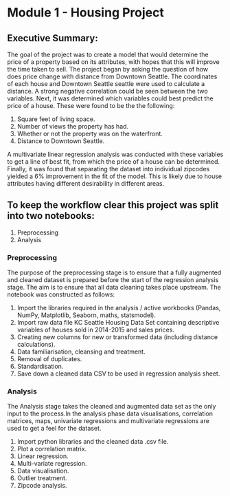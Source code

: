 # Module 1 - Housing Project

## Executive Summary:

The goal of the project was to create a model that would determine the price of a property based on its attributes, with 
hopes that this will improve the time taken to sell. The project began by asking the question of how does
price change with distance from Downtown Seattle. The coordinates of each house and Downtown Seattle seattle were used
to calculate a distance. A strong negative correlation could be seen between the two variables. Next, it
was determined which variables could best predict the price of a house. These were found to be the the following:

1. Square feet of living space.
2. Number of views the property has had. 
3. Whether or not the property was on the waterfront.
4. Distance to Downtown Seattle.

A multivariate linear regression analysis was conducted with these variables to get a line of best fit, from which the 
price of a house can be determined. Finally, it was found that separating the dataset into individual zipcodes yielded 
a 6% improvement in the fit of the model. This is likely due to house attributes having different desirability in 
different areas.
 
## To keep the workflow clear this project was split into two notebooks:

1. Preprocessing 
2. Analysis

### Preprocessing

The purpose of the preprocessing stage is to ensure that a fully augmented and cleaned dataset is prepared before 
the start of the regression analysis stage. The aim is to ensure that all data cleaning takes place upstream. The notebook
was constructed as follows:

1. Import the libraries required in the analysis / active workbooks (Pandas, NumPy, Matplotlib, Seaborn, maths, statsmodel).
2. Import raw data file KC Seattle Housing Data Set containing descriptive variables of houses sold in 2014-2015 and sales 
prices.
3. Creating new columns for new or transformed data (including distance calculations). 
4. Data familiarisation, cleansing and treatment. 
5. Removal of duplicates.
6. Standardisation.
7. Save down a cleaned data CSV to be used in regression analysis sheet. 

### Analysis

The Analysis stage takes the cleaned and augmented data set as the only input to the process.In the analysis phase 
data visualisations, correlation matrices, maps, univariate regressions and multivariate regressions are used to get 
a feel for the dataset.

1. Import python libraries and the cleaned data .csv file. 
2. Plot a correlation matrix.
3. Linear regression.
4. Multi-variate regression. 
5. Data visualisation.
6. Outlier treatment.
7. Zipcode analysis.
